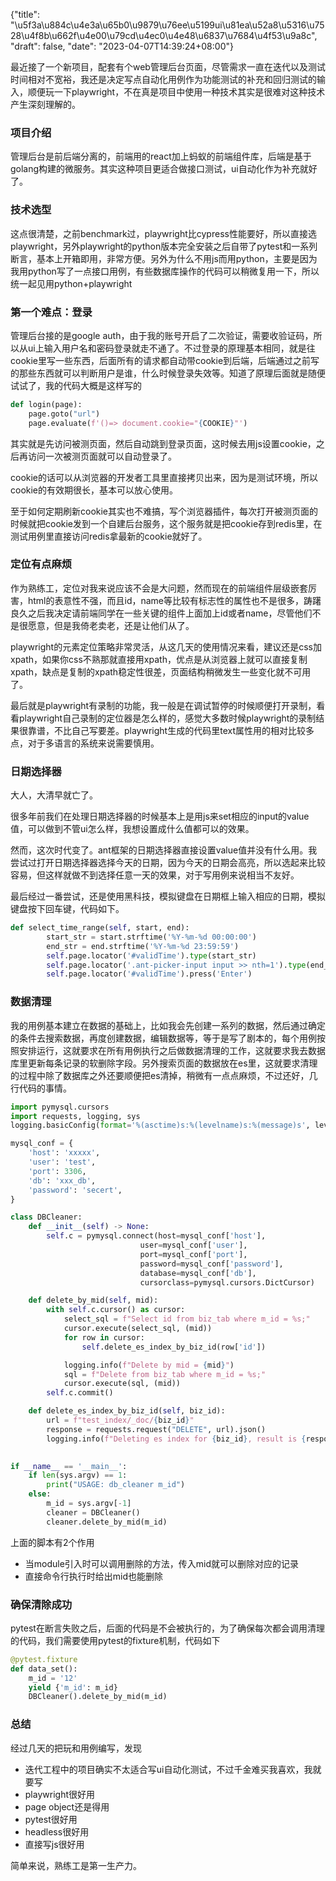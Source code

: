 {"title": "\u5f3a\u884c\u4e3a\u65b0\u9879\u76ee\u5199ui\u81ea\u52a8\u5316\u7528\u4f8b\u662f\u4e00\u79cd\u4ec0\u4e48\u6837\u7684\u4f53\u9a8c", "draft": false, "date": "2023-04-07T14:39:24+08:00"}

最近接了一个新项目，配套有个web管理后台页面，尽管需求一直在迭代以及测试时间相对不宽裕，我还是决定写点自动化用例作为功能测试的补充和回归测试的输入，顺便玩一下playwright，不在真是项目中使用一种技术其实是很难对这种技术产生深刻理解的。

### 项目介绍

管理后台是前后端分离的，前端用的react加上蚂蚁的前端组件库，后端是基于golang构建的微服务。其实这种项目更适合做接口测试，ui自动化作为补充就好了。

### 技术选型

这点很清楚，之前benchmark过，playwright比cypress性能要好，所以直接选playwright，另外playwright的python版本完全安装之后自带了pytest和一系列断言，基本上开箱即用，非常方便。另外为什么不用js而用python，主要是因为我用python写了一点接口用例，有些数据库操作的代码可以稍微复用一下，所以统一起见用python+playwright

### 第一个难点：登录

管理后台接的是google auth，由于我的账号开启了二次验证，需要收验证码，所以从ui上输入用户名和密码登录就走不通了。不过登录的原理基本相同，就是往cookie里写一些东西，后面所有的请求都自动带cookie到后端，后端通过之前写的那些东西就可以判断用户是谁，什么时候登录失效等。知道了原理后面就是随便试试了，我的代码大概是这样写的

```python
def login(page):
    page.goto("url")
    page.evaluate(f'()=> document.cookie="{COOKIE}"')
```

其实就是先访问被测页面，然后自动跳到登录页面，这时候去用js设置cookie，之后再访问一次被测页面就可以自动登录了。

cookie的话可以从浏览器的开发者工具里直接拷贝出来，因为是测试环境，所以cookie的有效期很长，基本可以放心使用。

至于如何定期刷新cookie其实也不难搞，写个浏览器插件，每次打开被测页面的时候就把cookie发到一个自建后台服务，这个服务就是把cookie存到redis里，在测试用例里直接访问redis拿最新的cookie就好了。

### 定位有点麻烦

作为熟练工，定位对我来说应该不会是大问题，然而现在的前端组件层级嵌套厉害，html的表意性不强，而且id，name等比较有标志性的属性也不是很多，踌躇良久之后我决定请前端同学在一些关键的组件上面加上id或者name，尽管他们不是很愿意，但是我倚老卖老，还是让他们从了。

playwright的元素定位策略非常灵活，从这几天的使用情况来看，建议还是css加xpath，如果你css不熟那就直接用xpath，优点是从浏览器上就可以直接复制xpath，缺点是复制的xpath稳定性很差，页面结构稍微发生一些变化就不可用了。

最后就是playwright有录制的功能，我一般是在调试暂停的时候顺便打开录制，看看playwright自己录制的定位器是怎么样的，感觉大多数时候playwright的录制结果很靠谱，不比自己写要差。playwright生成的代码里text属性用的相对比较多点，对于多语言的系统来说需要慎用。

### 日期选择器

大人，大清早就亡了。

很多年前我们在处理日期选择器的时候基本上是用js来set相应的input的value值，可以做到不管ui怎么样，我想设置成什么值都可以的效果。

然而，这次时代变了。ant框架的日期选择器直接设置value值并没有什么用。我尝试过打开日期选择器选择今天的日期，因为今天的日期会高亮，所以选起来比较容易，但这样就做不到选择任意一天的效果，对于写用例来说相当不友好。

最后经过一番尝试，还是使用黑科技，模拟键盘在日期框上输入相应的日期，模拟键盘按下回车键，代码如下。

```python
def select_time_range(self, start, end):
		start_str = start.strftime('%Y-%m-%d 00:00:00')	
		end_str = end.strftime('%Y-%m-%d 23:59:59')	
		self.page.locator('#validTime').type(start_str)
		self.page.locator('.ant-picker-input input >> nth=1').type(end_str)
		self.page.locator('#validTime').press('Enter')
```

### 数据清理

我的用例基本建立在数据的基础上，比如我会先创建一系列的数据，然后通过确定的条件去搜索数据，再度创建数据，编辑数据等，等于是写了剧本的，每个用例按照安排运行，这就要求在所有用例执行之后做数据清理的工作，这就要求我去数据库里更新每条记录的软删除字段。另外搜索页面的数据放在es里，这就要求清理的过程中除了数据库之外还要顺便把es清掉，稍微有一点点麻烦，不过还好，几行代码的事情。

```python
import pymysql.cursors
import requests, logging, sys
logging.basicConfig(format='%(asctime)s:%(levelname)s:%(message)s', level=logging.DEBUG)

mysql_conf = {
	'host': 'xxxxx',
	'user': 'test',
	'port': 3306,
	'db': 'xxx_db',
	'password': 'secert',
}

class DBCleaner:
	def __init__(self) -> None:
		self.c = pymysql.connect(host=mysql_conf['host'],
                             user=mysql_conf['user'],
                             port=mysql_conf['port'],
                             password=mysql_conf['password'],
                             database=mysql_conf['db'],
                             cursorclass=pymysql.cursors.DictCursor)

	def delete_by_mid(self, mid):
		with self.c.cursor() as cursor:
			select_sql = f"Select id from biz_tab where m_id = %s;"
			cursor.execute(select_sql, (mid))
			for row in cursor:
				self.delete_es_index_by_biz_id(row['id'])

			logging.info(f"Delete by mid = {mid}")
			sql = f"Delete from biz_tab where m_id = %s;"
			cursor.execute(sql, (mid))
		self.c.commit()

	def delete_es_index_by_biz_id(self, biz_id):
		url = f"test_index/_doc/{biz_id}"
		response = requests.request("DELETE", url).json()
		logging.info(f"Deleting es index for {biz_id}, result is {response['result']}")
	

if __name__ == '__main__':
	if len(sys.argv) == 1:
		print("USAGE: db_cleaner m_id")
	else:
		m_id = sys.argv[-1]
		cleaner = DBCleaner()
		cleaner.delete_by_mid(m_id)
```

上面的脚本有2个作用

- 当module引入时可以调用删除的方法，传入mid就可以删除对应的记录
- 直接命令行执行时给出mid也能删除

### 确保清除成功

pytest在断言失败之后，后面的代码是不会被执行的，为了确保每次都会调用清理的代码，我们需要使用pytest的fixture机制，代码如下

```python
@pytest.fixture
def data_set():
    m_id = '12'
    yield {'m_id': m_id}
    DBCleaner().delete_by_mid(m_id)
```

### 总结

经过几天的把玩和用例编写，发现

- 迭代工程中的项目确实不太适合写ui自动化测试，不过千金难买我喜欢，我就要写
- playwright很好用
- page object还是得用
- pytest很好用
- headless很好用
- 直接写js很好用

简单来说，熟练工是第一生产力。